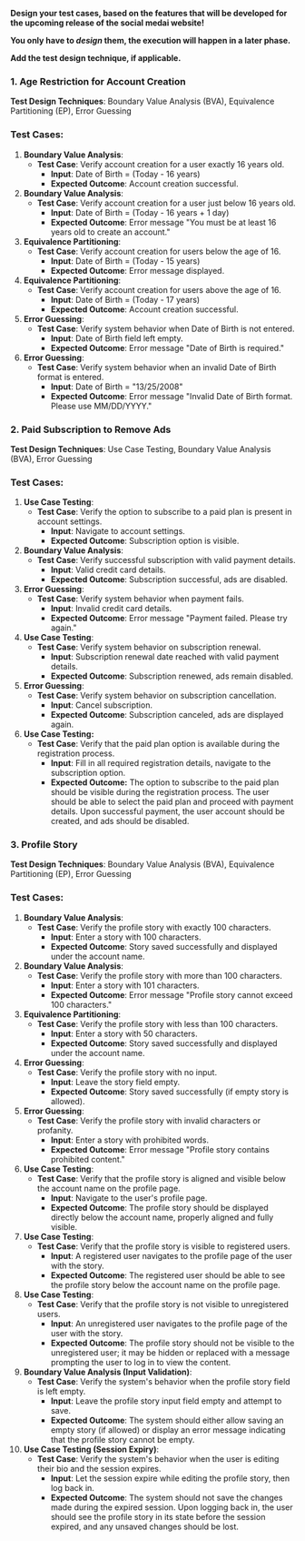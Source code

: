 
**Design your test cases, based on the features that will be developed for the upcoming release of the social medai website!**

**You only have to *design* them, the execution will happen in a later phase.**

**Add the test design technique, if applicable.**

### **1. Age Restriction for Account Creation**

**Test Design Techniques**: Boundary Value Analysis (BVA), Equivalence Partitioning (EP), Error Guessing

### Test Cases:

1. **Boundary Value Analysis**:
    - **Test Case**: Verify account creation for a user exactly 16 years old.
        - **Input**: Date of Birth = (Today - 16 years)
        - **Expected Outcome**: Account creation successful.
2. **Boundary Value Analysis**:
    - **Test Case**: Verify account creation for a user just below 16 years old.
        - **Input**: Date of Birth = (Today - 16 years + 1 day)
        - **Expected Outcome**: Error message "You must be at least 16 years old to create an account."
3. **Equivalence Partitioning**:
    - **Test Case**: Verify account creation for users below the age of 16.
        - **Input**: Date of Birth = (Today - 15 years)
        - **Expected Outcome**: Error message displayed.
4. **Equivalence Partitioning**:
    - **Test Case**: Verify account creation for users above the age of 16.
        - **Input**: Date of Birth = (Today - 17 years)
        - **Expected Outcome**: Account creation successful.
5. **Error Guessing**:
    - **Test Case**: Verify system behavior when Date of Birth is not entered.
        - **Input**: Date of Birth field left empty.
        - **Expected Outcome**: Error message "Date of Birth is required."
6. **Error Guessing**:
    - **Test Case**: Verify system behavior when an invalid Date of Birth format is entered.
        - **Input**: Date of Birth = "13/25/2008"
        - **Expected Outcome**: Error message "Invalid Date of Birth format. Please use MM/DD/YYYY."

### **2. Paid Subscription to Remove Ads**

**Test Design Techniques**: Use Case Testing, Boundary Value Analysis (BVA), Error Guessing

### Test Cases:

1. **Use Case Testing**:
    - **Test Case**: Verify the option to subscribe to a paid plan is present in account settings.
        - **Input**: Navigate to account settings.
        - **Expected Outcome**: Subscription option is visible.
2. **Boundary Value Analysis**:
    - **Test Case**: Verify successful subscription with valid payment details.
        - **Input**: Valid credit card details.
        - **Expected Outcome**: Subscription successful, ads are disabled.
3. **Error Guessing**:
    - **Test Case**: Verify system behavior when payment fails.
        - **Input**: Invalid credit card details.
        - **Expected Outcome**: Error message "Payment failed. Please try again."
4. **Use Case Testing**:
    - **Test Case**: Verify system behavior on subscription renewal.
        - **Input**: Subscription renewal date reached with valid payment details.
        - **Expected Outcome**: Subscription renewed, ads remain disabled.
5. **Error Guessing**:
    - **Test Case**: Verify system behavior on subscription cancellation.
        - **Input**: Cancel subscription.
        - **Expected Outcome**: Subscription canceled, ads are displayed again.
6. **Use Case Testing:**
    - **Test Case**: Verify that the paid plan option is available during the registration process.
        - **Input**: Fill in all required registration details, navigate to the subscription option.
        - **Expected Outcome:** The option to subscribe to the paid plan should be visible during the registration process. The user should be able to select the paid plan and proceed with payment details. Upon successful payment, the user account should be created, and ads should be disabled.

### **3. Profile Story**

**Test Design Techniques**: Boundary Value Analysis (BVA), Equivalence Partitioning (EP), Error Guessing

### Test Cases:

1. **Boundary Value Analysis**:
    - **Test Case**: Verify the profile story with exactly 100 characters.
        - **Input**: Enter a story with 100 characters.
        - **Expected Outcome**: Story saved successfully and displayed under the account name.
2. **Boundary Value Analysis**:
    - **Test Case**: Verify the profile story with more than 100 characters.
        - **Input**: Enter a story with 101 characters.
        - **Expected Outcome**: Error message "Profile story cannot exceed 100 characters."
3. **Equivalence Partitioning**:
    - **Test Case**: Verify the profile story with less than 100 characters.
        - **Input**: Enter a story with 50 characters.
        - **Expected Outcome**: Story saved successfully and displayed under the account name.
4. **Error Guessing**:
    - **Test Case**: Verify the profile story with no input.
        - **Input**: Leave the story field empty.
        - **Expected Outcome**: Story saved successfully (if empty story is allowed).
5. **Error Guessing**:
    - **Test Case**: Verify the profile story with invalid characters or profanity.
        - **Input**: Enter a story with prohibited words.
        - **Expected Outcome**: Error message "Profile story contains prohibited content."
6. **Use Case Testing**:
    - **Test Case**: Verify that the profile story is aligned and visible below the account name on the profile page.
        - **Input**: Navigate to the user's profile page.
        - **Expected Outcome**: The profile story should be displayed directly below the account name, properly aligned and fully visible.
7. **Use Case Testing**:
    - **Test Case**: Verify that the profile story is visible to registered users.
        - **Input**: A registered user navigates to the profile page of the user with the story.
        - **Expected Outcome**: The registered user should be able to see the profile story below the account name on the profile page.
8. **Use Case Testing**:
    - **Test Case**: Verify that the profile story is not visible to unregistered users.
        - **Input**: An unregistered user navigates to the profile page of the user with the story.
        - **Expected Outcome**: The profile story should not be visible to the unregistered user; it may be hidden or replaced with a message prompting the user to log in to view the content.
9. **Boundary Value Analysis (Input Validation)**:
    - **Test Case**: Verify the system's behavior when the profile story field is left empty.
        - **Input**: Leave the profile story input field empty and attempt to save.
        - **Expected Outcome**: The system should either allow saving an empty story (if allowed) or display an error message indicating that the profile story cannot be empty.
10. **Use Case Testing (Session Expiry)**:
    - **Test Case**: Verify the system's behavior when the user is editing their bio and the session expires.
        - **Input**: Let the session expire while editing the profile story, then log back in.
        - **Expected Outcome**: The system should not save the changes made during the expired session. Upon logging back in, the user should see the profile story in its state before the session expired, and any unsaved changes should be lost.
